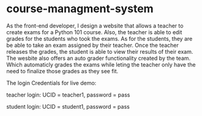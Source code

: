 # course-managment-system
As the front-end developer, I design a website that allows a teacher to create exams for a Python 101 course. 
Also, the teacher is able to edit grades for the students who took the exams. 
As for the students, they are be able to take an exam assigned by their teacher. 
Once the teacher releases the grades, the student is able to view their results of their exam. 
The wesbite also offers an auto grader functionality created by the team. Which automaticly grades the exams while leting the teacher only have the need to finalize those grades as they see fit. 

The login Credentials for live demo:

teacher login:
  UCID = teacher1,
  password = pass
  
student login:
  UCID = student1,
  password = pass

